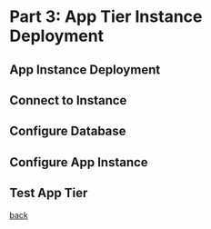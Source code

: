 # Part 3: App Tier Instance Deployment




## App Instance Deployment
## Connect to Instance
## Configure Database
## Configure App Instance
## Test App Tier




[back](readme.md)
